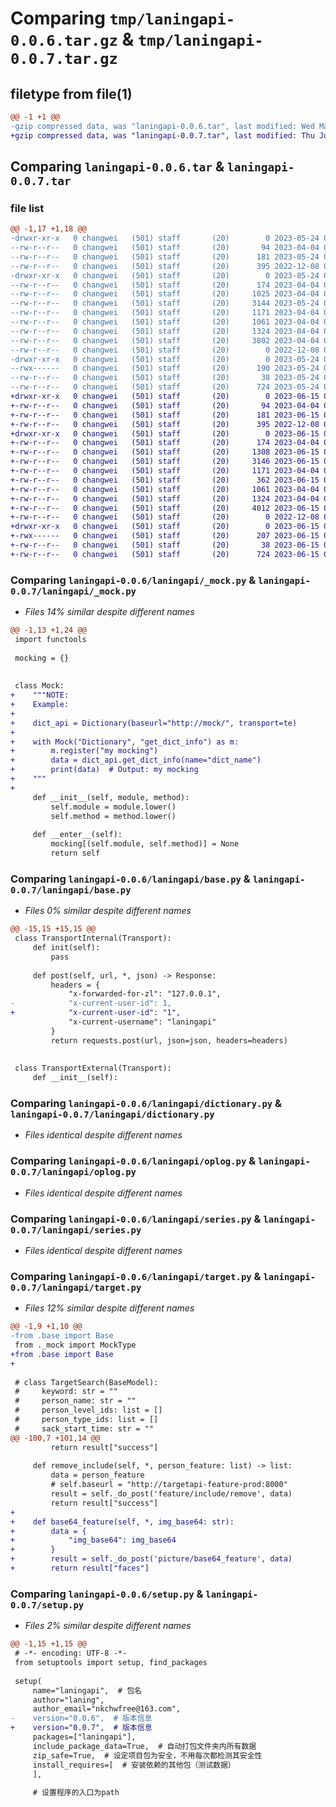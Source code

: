 # Comparing `tmp/laningapi-0.0.6.tar.gz` & `tmp/laningapi-0.0.7.tar.gz`

## filetype from file(1)

```diff
@@ -1 +1 @@
-gzip compressed data, was "laningapi-0.0.6.tar", last modified: Wed May 24 08:30:59 2023, max compression
+gzip compressed data, was "laningapi-0.0.7.tar", last modified: Thu Jun 15 02:52:23 2023, max compression
```

## Comparing `laningapi-0.0.6.tar` & `laningapi-0.0.7.tar`

### file list

```diff
@@ -1,17 +1,18 @@
-drwxr-xr-x   0 changwei   (501) staff       (20)        0 2023-05-24 08:30:59.769670 laningapi-0.0.6/
--rw-r--r--   0 changwei   (501) staff       (20)       94 2023-04-04 01:34:16.000000 laningapi-0.0.6/MANIFEST.in
--rw-r--r--   0 changwei   (501) staff       (20)      181 2023-05-24 08:30:59.769565 laningapi-0.0.6/PKG-INFO
--rw-r--r--   0 changwei   (501) staff       (20)      395 2022-12-08 06:35:53.000000 laningapi-0.0.6/README.md
-drwxr-xr-x   0 changwei   (501) staff       (20)        0 2023-05-24 08:30:59.769364 laningapi-0.0.6/laningapi/
--rw-r--r--   0 changwei   (501) staff       (20)      174 2023-04-04 01:34:16.000000 laningapi-0.0.6/laningapi/__init__.py
--rw-r--r--   0 changwei   (501) staff       (20)     1025 2023-04-04 01:34:16.000000 laningapi-0.0.6/laningapi/_mock.py
--rw-r--r--   0 changwei   (501) staff       (20)     3144 2023-05-24 08:27:18.000000 laningapi-0.0.6/laningapi/base.py
--rw-r--r--   0 changwei   (501) staff       (20)     1171 2023-04-04 01:34:16.000000 laningapi-0.0.6/laningapi/dictionary.py
--rw-r--r--   0 changwei   (501) staff       (20)     1061 2023-04-04 01:34:16.000000 laningapi-0.0.6/laningapi/oplog.py
--rw-r--r--   0 changwei   (501) staff       (20)     1324 2023-04-04 01:34:16.000000 laningapi-0.0.6/laningapi/series.py
--rw-r--r--   0 changwei   (501) staff       (20)     3802 2023-04-04 01:34:16.000000 laningapi-0.0.6/laningapi/target.py
--rw-r--r--   0 changwei   (501) staff       (20)        0 2022-12-08 06:35:50.000000 laningapi-0.0.6/laningapi/task.py
-drwxr-xr-x   0 changwei   (501) staff       (20)        0 2023-05-24 08:30:59.769443 laningapi-0.0.6/laningapi.egg-info/
--rwx------   0 changwei   (501) staff       (20)      190 2023-05-24 08:30:59.000000 laningapi-0.0.6/laningapi.egg-info/SOURCES.txt
--rw-r--r--   0 changwei   (501) staff       (20)       38 2023-05-24 08:30:59.769725 laningapi-0.0.6/setup.cfg
--rw-r--r--   0 changwei   (501) staff       (20)      724 2023-05-24 08:30:40.000000 laningapi-0.0.6/setup.py
+drwxr-xr-x   0 changwei   (501) staff       (20)        0 2023-06-15 02:52:23.305652 laningapi-0.0.7/
+-rw-r--r--   0 changwei   (501) staff       (20)       94 2023-04-04 01:34:16.000000 laningapi-0.0.7/MANIFEST.in
+-rw-r--r--   0 changwei   (501) staff       (20)      181 2023-06-15 02:52:23.305540 laningapi-0.0.7/PKG-INFO
+-rw-r--r--   0 changwei   (501) staff       (20)      395 2022-12-08 06:35:53.000000 laningapi-0.0.7/README.md
+drwxr-xr-x   0 changwei   (501) staff       (20)        0 2023-06-15 02:52:23.305333 laningapi-0.0.7/laningapi/
+-rw-r--r--   0 changwei   (501) staff       (20)      174 2023-04-04 01:34:16.000000 laningapi-0.0.7/laningapi/__init__.py
+-rw-r--r--   0 changwei   (501) staff       (20)     1308 2023-06-15 02:51:54.000000 laningapi-0.0.7/laningapi/_mock.py
+-rw-r--r--   0 changwei   (501) staff       (20)     3146 2023-06-15 02:51:54.000000 laningapi-0.0.7/laningapi/base.py
+-rw-r--r--   0 changwei   (501) staff       (20)     1171 2023-04-04 01:34:16.000000 laningapi-0.0.7/laningapi/dictionary.py
+-rw-r--r--   0 changwei   (501) staff       (20)      362 2023-06-15 02:51:54.000000 laningapi-0.0.7/laningapi/ner.py
+-rw-r--r--   0 changwei   (501) staff       (20)     1061 2023-04-04 01:34:16.000000 laningapi-0.0.7/laningapi/oplog.py
+-rw-r--r--   0 changwei   (501) staff       (20)     1324 2023-04-04 01:34:16.000000 laningapi-0.0.7/laningapi/series.py
+-rw-r--r--   0 changwei   (501) staff       (20)     4012 2023-06-15 02:51:54.000000 laningapi-0.0.7/laningapi/target.py
+-rw-r--r--   0 changwei   (501) staff       (20)        0 2022-12-08 06:35:50.000000 laningapi-0.0.7/laningapi/task.py
+drwxr-xr-x   0 changwei   (501) staff       (20)        0 2023-06-15 02:52:23.305414 laningapi-0.0.7/laningapi.egg-info/
+-rwx------   0 changwei   (501) staff       (20)      207 2023-06-15 02:52:23.000000 laningapi-0.0.7/laningapi.egg-info/SOURCES.txt
+-rw-r--r--   0 changwei   (501) staff       (20)       38 2023-06-15 02:52:23.305686 laningapi-0.0.7/setup.cfg
+-rw-r--r--   0 changwei   (501) staff       (20)      724 2023-06-15 02:52:18.000000 laningapi-0.0.7/setup.py
```

### Comparing `laningapi-0.0.6/laningapi/_mock.py` & `laningapi-0.0.7/laningapi/_mock.py`

 * *Files 14% similar despite different names*

```diff
@@ -1,13 +1,24 @@
 import functools
 
 mocking = {}
 
 
 class Mock:
+    """NOTE:
+    Example:
+
+    dict_api = Dictionary(baseurl="http://mock/", transport=te)
+
+    with Mock("Dictionary", "get_dict_info") as m:
+        m.register("my mocking")
+        data = dict_api.get_dict_info(name="dict_name")
+        print(data)  # Output: my mocking
+    """
+
     def __init__(self, module, method):
         self.module = module.lower()
         self.method = method.lower()
 
     def __enter__(self):
         mocking[(self.module, self.method)] = None
         return self
```

### Comparing `laningapi-0.0.6/laningapi/base.py` & `laningapi-0.0.7/laningapi/base.py`

 * *Files 0% similar despite different names*

```diff
@@ -15,15 +15,15 @@
 class TransportInternal(Transport):
     def init(self):
         pass
 
     def post(self, url, *, json) -> Response:
         headers = {
             "x-forwarded-for-zl": "127.0.0.1",
-            "x-current-user-id": 1,
+            "x-current-user-id": "1",
             "x-current-username": "laningapi"
         }
         return requests.post(url, json=json, headers=headers)
 
 
 class TransportExternal(Transport):
     def __init__(self):
```

### Comparing `laningapi-0.0.6/laningapi/dictionary.py` & `laningapi-0.0.7/laningapi/dictionary.py`

 * *Files identical despite different names*

### Comparing `laningapi-0.0.6/laningapi/oplog.py` & `laningapi-0.0.7/laningapi/oplog.py`

 * *Files identical despite different names*

### Comparing `laningapi-0.0.6/laningapi/series.py` & `laningapi-0.0.7/laningapi/series.py`

 * *Files identical despite different names*

### Comparing `laningapi-0.0.6/laningapi/target.py` & `laningapi-0.0.7/laningapi/target.py`

 * *Files 12% similar despite different names*

```diff
@@ -1,9 +1,10 @@
-from .base import Base
 from ._mock import MockType
+from .base import Base
+
 
 # class TargetSearch(BaseModel):
 #     keyword: str = ""
 #     person_name: str = ""
 #     person_level_ids: list = []
 #     person_type_ids: list = []
 #     sack_start_time: str = ""
@@ -100,7 +101,14 @@
         return result["success"]
 
     def remove_include(self, *, person_feature: list) -> list:
         data = person_feature
         # self.baseurl = "http://targetapi-feature-prod:8000"
         result = self._do_post('feature/include/remove', data)
         return result["success"]
+
+    def base64_feature(self, *, img_base64: str):
+        data = {
+            "img_base64": img_base64
+        }
+        result = self._do_post('picture/base64_feature', data)
+        return result["faces"]
```

### Comparing `laningapi-0.0.6/setup.py` & `laningapi-0.0.7/setup.py`

 * *Files 2% similar despite different names*

```diff
@@ -1,15 +1,15 @@
 # -*- encoding: UTF-8 -*-
 from setuptools import setup, find_packages
 
 setup(
     name="laningapi",  # 包名
     author="laning",
     author_email="nkchwfree@163.com",
-    version="0.0.6",  # 版本信息
+    version="0.0.7",  # 版本信息
     packages=["laningapi"],
     include_package_data=True,  # 自动打包文件夹内所有数据
     zip_safe=True,  # 设定项目包为安全，不用每次都检测其安全性
     install_requires=[  # 安装依赖的其他包（测试数据）
     ],
 
     # 设置程序的入口为path
```

